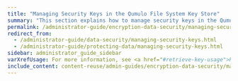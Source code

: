 ```yaml
---
title: "Managing Security Keys in the Qumulo File System Key Store"
summary: "This section explains how to manage security keys in the Qumulo file system key store by using the <code>qq</code> CLI."
permalink: /administrator-guide/encryption-data-security/managing-security-keys.html
redirect_from:
  - /administrator-guide/data-security/managing-security-keys.html
  - /administrator-guide/protecting-data/managing-security-keys.html
sidebar: administrator_guide_sidebar
varXrefUsage: For more information, see <a href="#retrieve-key-usage">Retrieving Public Key Usage Information</a>.
include_content: content-reuse/admin-guides/encryption-data-security/managing-security-keys.md
---
```


